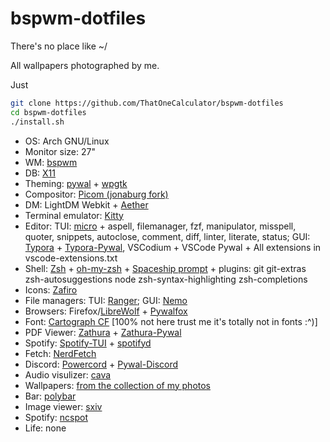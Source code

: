 # bspwm-dotfiles
There's no place like ~/

All wallpapers photographed by me.

Just 
```sh
git clone https://github.com/ThatOneCalculator/bspwm-dotfiles
cd bspwm-dotfiles
./install.sh
```

- OS: Arch GNU/Linux
- Monitor size: 27"
- WM: [bspwm](https://github.com/baskerville/bspwm)
- DB: [X11](https://x.org/)
- Theming: [pywal](https://github.com/dylanaraps/pywal) + [wpgtk](https://deviantfero.github.io/wpgtk/)
- Compositor: [Picom (jonaburg fork)](https://github.com/jonaburg/picom)
- DM: LightDM Webkit + [Aether](https://github.com/NoiSek/Aether)
- Terminal emulator: [Kitty](https://github.com/kovidgoyal/kitty)
- Editor: TUI: [micro](https://micro-editor.github.io/) + aspell, filemanager, fzf, manipulator, misspell, quoter, snippets, autoclose, comment, diff, linter, literate, status; GUI: [Typora](https://typora.io/) + [Typora-Pywal](https://github.com/ThatOneCalculator/pywal-typora), VSCodium + VSCode Pywal + All extensions in vscode-extensions.txt
- Shell: [Zsh](https://www.zsh.org/) + [oh-my-zsh](https://ohmyz.sh) + [Spaceship prompt](https://github.com/denysdovhan/spaceship-prompt) + plugins: git git-extras zsh-autosuggestions node zsh-syntax-highlighting zsh-completions
- Icons: [Zafiro](https://github.com/zayronxio/Zafiro-icons)
- File managers: TUI: [Ranger](https://github.com/linuxmint/nemo); GUI: [Nemo](https://github.com/linuxmint/nemo)
- Browsers: Firefox/[LibreWolf](https://librewolf-community.gitlab.io/) + [Pywalfox](https://github.com/frewacom/pywalfox)
- Font: [Cartograph CF](https://connary.com/cartograph.html) \[100% not here trust me it's totally not in fonts :^)\]
- PDF Viewer: [Zathura](https://pwmt.org/projects/zathura/) + [Zathura-Pywal](https://github.com/GideonWolfe/Zathura-Pywal)
- Spotify: [Spotify-TUI](https://github.com/Rigellute/spotify-tui) + [spotifyd](https://github.com/Spotifyd/spotifyd)
- Fetch: [NerdFetch](https://github.com/thatonecalculator/nerdfetch)
- Discord: [Powercord](https://powercord.dev/) + [Pywal-Discord](https://github.com/FilipLitwora/pywal-discord)
- Audio visulizer: [cava](https://github.com/karlstav/cava)
- Wallpapers: [from the collection of my photos](https://github.com/rose-pine/wallpapers)
- Bar: [polybar](https://github.com/polybar/polybar)
- Image viewer: [sxiv](https://github.com/muennich/sxiv)
- Spotify: [ncspot](https://github.com/hrkfdn/ncspot)
- Life: none

